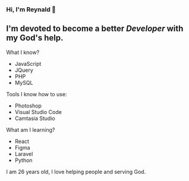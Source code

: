 ### Hi, I'm Reynald 👋
## I'm **devoted** to become a better ***Developer*** with my God's help.

What I know?

- JavaScript
- JQuery
- PHP
- MySQL

Tools I know how to use:

- Photoshop
- Visual Studio Code
- Camtasia Studio

What am I learning?

- React
- Figma
- Laravel
- Python

I am 26 years old, I love helping people and serving God.
